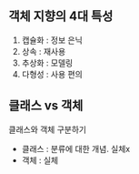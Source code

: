 ## 객체 지향의 4대 특성
1. 캡슐화 : 정보 은닉
2. 상속 : 재사용
3. 추상화 : 모델링
4. 다형성 : 사용 편의

## 클래스 vs 객체
클래스와 객체 구분하기
- 클래스 : 분류에 대한 개념. 실체x
- 객체 : 실체